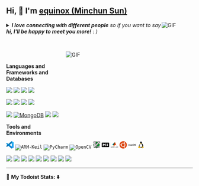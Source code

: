 
## Hi, 👋  I'm <a href="https://github.com/equinox-sun/" target="_blank">equinox (Minchun Sun)</a>

<img align="right" alt="GIF" src="https://media.giphy.com/media/LnQjpWaON8nhr21vNW/giphy.gif" width="84" title="Say HI"> <details><summary><em><b>I love connecting with different people</b> so if you want to say <b>hi, I'll be happy to meet you more!</b> : )</em></summary>

<!--my introduction start-->
You can find how to contact me in the following paltform icon url. You can follow me to find something more interesting.

- 🔭 I’m currently writing some amateur [open source projects](https://github.com/equinox-sun?tab=repositories), at [@equinox-sun](https://github.com/equinox-sun). A closed-loop online studying open-source repo is public at [<i><b>@docker-cli</b></i>](https://github.com/docker/cli) <a href="https://github.com/equinox-sun"><sup><i><b>Hot</b></i></sup></a>, and more interesting project can be found at [My GitHub repos](https://github.com/equinox-sun?tab=repositories).

- 🌱 Some notebook can find in [here](https://github.com/equinox-sun/equinox-sun).
- 💬 Be free to ask me about anything [here](https://github.com/equinox-sun/equinox-sun/issues).

---
</details>

<!--my introduction end -->

<br>
<!--
<p align="center">
  <a href="https://github.com/equinox-sun" class="rich-diff-level-one">
    <img src="https://github-readme-stats.vercel.app/api?username=equinox-sun&title_color=333&text_color=777" alt="equinox's Stats" >
    <img src="https://github-readme-stats.vercel.app/api?username=equinox-sun&hide=issues&title_color=333&text_color=777" alt="equinox's Stats" >
  </a>
</p>
-->
<h2></h2>

<img align="right" alt="GIF" src="https://github.com/abhisheknaiidu/abhisheknaiidu/blob/master/code.gif?raw=true" width="343" height="220" title="Do what you like, and do it best!"> &nbsp;&nbsp;&nbsp;&nbsp;

<!-- stackoverflow profile
<a href="#"><img align="right" alt="Profile of equinox-sun on StackOverflow" src="https://stackoverflow.com/users/flair/8317261.png"></a>-->
 
**Languages and Frameworks and Databases**

<p dir="auto">
  <img src="https://badgen.net/badge/language/golang/blue">
  <img src="https://badgen.net/badge/golang/gin/green">
  <img src="https://badgen.net/badge/golang/go-zero/pink">
  <img src="https://badgen.net/badge/golang/gotribe/cyan">
 </p>
 
<p dir="auto">
  <img src="https://badgen.net/packagist/lang/monolog/monolog">
  <img src="https://badgen.net/badge/Laravel/5.6/pink?icon=php">
  <img src="https://badgen.net/badge/Thinkphp/5.0/green?icon=php">
  <img src="https://badgen.net/badge/language/python/blue">
 </p>
 
<p dir="auto">
  <img src="https://raster.shields.io/badge/SQL-Mysql-important.svg">
  <a target="_blank" rel="noopener noreferrer nofollow" href="https://camo.githubusercontent.com/8525e7e6900fc4c5546b0442f8a2f187b802e9f40d431ac7394d2c1509234ad9/68747470733a2f2f696d672e736869656c64732e696f2f62616467652f2d4d6f6e676f44422d3133616135323f7374796c653d666c61742d737175617265266c6f676f3d6d6f6e676f6462266c6f676f436f6c6f723d7768697465"><img alt="MongoDB" src="https://camo.githubusercontent.com/8525e7e6900fc4c5546b0442f8a2f187b802e9f40d431ac7394d2c1509234ad9/68747470733a2f2f696d672e736869656c64732e696f2f62616467652f2d4d6f6e676f44422d3133616135323f7374796c653d666c61742d737175617265266c6f676f3d6d6f6e676f6462266c6f676f436f6c6f723d7768697465" data-canonical-src="https://img.shields.io/badge/-MongoDB-13aa52?style=flat-square&amp;logo=mongodb&amp;logoColor=white" style="max-width: 100%;"></a>
  <img src="https://raster.shields.io/badge/Redis-6.0-blue.svg">
  <img src="https://raster.shields.io/badge/Memcache--inactive.svg">
</p>

  
**Tools and Environments**

<code><img height="20" src="https://raw.githubusercontent.com/github/explore/80688e429a7d4ef2fca1e82350fe8e3517d3494d/topics/visual-studio-code/visual-studio-code.png" alt="VSCode" title="VSCode"></code>
<code><img height="20" src="https://user-images.githubusercontent.com/29084184/128668555-59d96329-2e64-4370-bfdc-89bf7a12aea8.png" alt="ARM-Keil" title="ARM-Keil"></code>
<code><img height="20" src="https://images.nowcoder.com/images/20180629/0_1530258305740_67F7BB46DE9FC78164CA628F2CE05C37" alt="PyCharm" title="PyCharm"></code>
<code><img height="20" src="https://camo.githubusercontent.com/ce9fb3389462f2c9444f863e410f0d17d04b216beba8749a015011887eadfbaf/68747470733a2f2f7777772e766563746f726c6f676f2e7a6f6e652f6c6f676f732f6f70656e63762f6f70656e63762d69636f6e2e737667" alt="OpenCV" title="OpenCV"></code>
<code><img height="20" src="https://raw.githubusercontent.com/github/explore/80688e429a7d4ef2fca1e82350fe8e3517d3494d/topics/vim/vim.png" alt="Vim" title="Vim"></code>
<code><img height="20" src="https://raw.githubusercontent.com/github/explore/80688e429a7d4ef2fca1e82350fe8e3517d3494d/topics/markdown/markdown.png" alt="Markdown" title="MarkDown"></code>
<code><img height="20" src="https://raw.githubusercontent.com/github/explore/80688e429a7d4ef2fca1e82350fe8e3517d3494d/topics/matlab/matlab.png" alt="Matlab" title="Matlab"></code>
<code><img height="20" src="https://raw.githubusercontent.com/github/explore/80688e429a7d4ef2fca1e82350fe8e3517d3494d/topics/ubuntu/ubuntu.png" alt="Ubuntu" title="Ubuntu"></code>
<code><img height="20" src="https://raw.githubusercontent.com/github/explore/80688e429a7d4ef2fca1e82350fe8e3517d3494d/topics/macos/macos.png" alt="MacOS" title="MacOS"></code>
<code><img height="20" src="https://raw.githubusercontent.com/github/explore/80688e429a7d4ef2fca1e82350fe8e3517d3494d/topics/linux/linux.png" alt="Linux" title="Linux"></code>

 
<p dir="auto">
  <img src="https://badgen.net/badge/Elasticsearch/ /pink">
  <img src="https://badgen.net/badge/RabbitMQ/ /green">
  <img src="https://badgen.net/badge/Kafka/ /blue">
  <img src="https://badgen.net/badge/icon/docker?icon=docker&label">
  <img src="https://badgen.net/badge/docker/Api/green?icon=docker">
  <img src="https://badgen.net/badge/github/Actions/yellow?icon=github">
  <img src="https://badgen.net/badge/icon/chrome?icon=chrome&label">
  <img src="https://badgen.net/badge/icon/git?icon=git&label">
  <img src="https://badgen.net/badge/icon/gitlab?icon=gitlab&label">
  
</p>

---

🚧 **My Todoist Stats: ⬇️**
